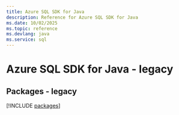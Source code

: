 ```yaml
---
title: Azure SQL SDK for Java
description: Reference for Azure SQL SDK for Java
ms.date: 10/02/2025
ms.topic: reference
ms.devlang: java
ms.service: sql
---
```

# Azure SQL SDK for Java - legacy
## Packages - legacy
[!INCLUDE [packages](sql-index.md)]